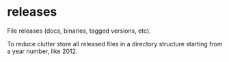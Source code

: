 releases
========

File releases (docs, binaries, tagged versions, etc).

To reduce clutter store all released files in a
directory structure starting from a year number,
like 2012. 

